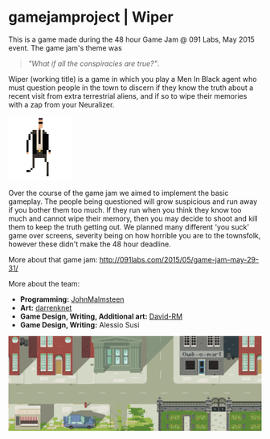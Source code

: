 # gamejamproject | Wiper

This is a game made during the 48 hour Game Jam @ 091 Labs, May 2015 event. 
The game jam's theme was 

>*"What if all the conspiracies are true?"*.

Wiper (working title) is a game in which you play a Men In Black agent who 
must question people in the town to discern if they know the truth about a 
recent visit from extra terrestrial aliens, and if so to wipe their memories 
with a zap from your Neuralizer.

![Image of MiB Agent](https://github.com/JohnMalmsteen/gamejamproject/blob/master/Assets/Sprites/hi_mib_walk_8.png)

Over the course of the game jam we aimed to implement the basic gameplay.
The people being questioned will grow suspicious and run away if you bother
them too much. If they run when you think they know too much and cannot
wipe their memory, then you may decide to shoot and kill them to keep the
truth getting out. We planned many different 'you suck' game over screens,
severity being on how horrible you are to the townsfolk, however these
didn't make the 48 hour deadline.

More about that game jam:
http://091labs.com/2015/05/game-jam-may-29-31/

More about the team:

* **Programming:** [JohnMalmsteen](https://github.com/JohnMalmsteen/)
* **Art:** [darrenknet](https://github.com/darrenknet/)
* **Game Design, Writing, Additional art:** [David-RM](https://github.com/David-RM/)
* **Game Design, Writing:** Alessio Susi
 
![Image of MiB Agent](https://github.com/JohnMalmsteen/gamejamproject/blob/master/Assets/Sprites/Environments/hi_bg3.png)
